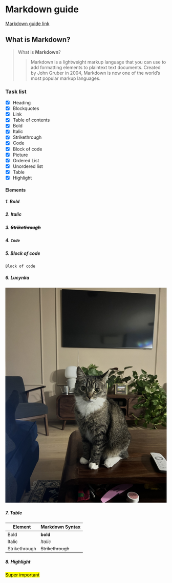 #  Markdown guide<!-- omit in toc -->

[Markdown guide link](https://www.markdownguide.org)

## What is Markdown?
>What is **Markdown**? 
>>Markdown is a lightweight markup language that you can use to add formatting elements to plaintext text documents. Created by John Gruber in 2004, Markdown is now one of the world’s most popular markup languages.

### Task list

- [x] Heading
- [x] Blockquotes
- [x] Link
- [x] Table of contents 
- [x] Bold
- [x] Italic
- [x] Strikethrough
- [x] Code
- [x] Block of code
- [x] Picture
- [x] Ordered List
- [x] Unordered list
- [x] Table
- [x] Highlight
  
#### Elements
##### 1. **Bold** 

##### 2. *Italic*

##### 3. ~~Strikethrough~~

##### 4. `Code`

##### 5.  Block of code
```
Block of code 
```
##### 6. Lucynka
   
   ![Lucynka](Lucynka.jpeg)

##### 7. Table
   
|Element|Markdown Syntax|
|------------|-------------|
|Bold| **bold**| 
|Italic| *Italic* | 
|Strikethrough| ~~Strikethrough~~ | 

##### 8. Highlight

 <mark>Super important</mark>

 


